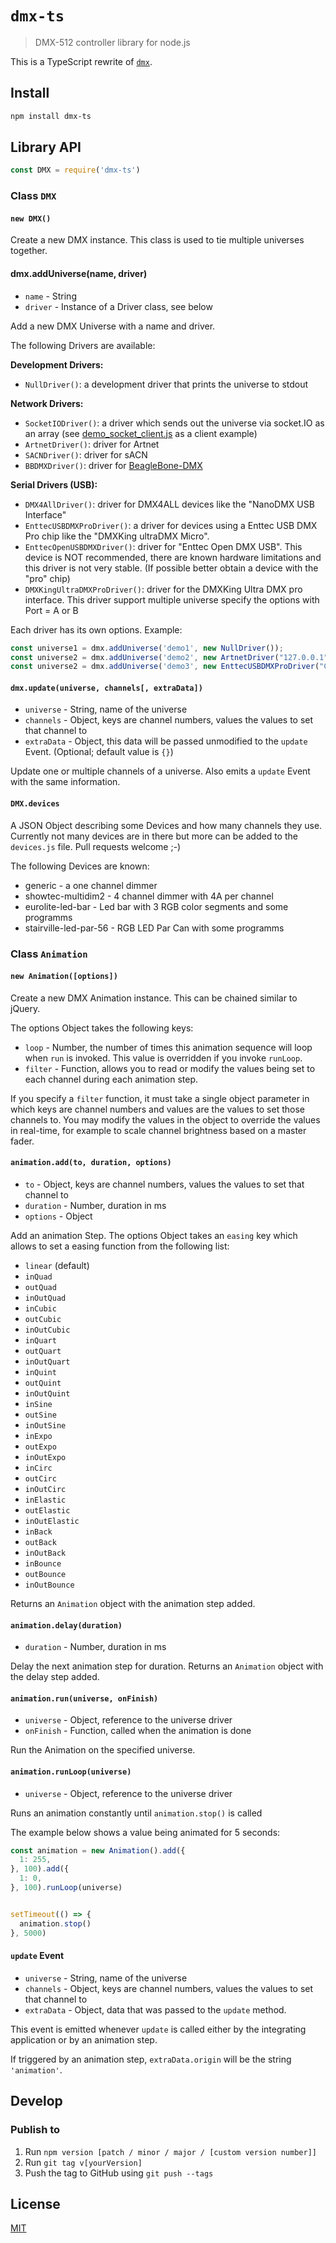 # `dmx-ts`
> DMX-512 controller library for node.js

This is a TypeScript rewrite of [`dmx`](https://github.com/node-dmx/dmx).

## Install

```bash
npm install dmx-ts
```

## Library API
```javascript
const DMX = require('dmx-ts')
```

### Class `DMX`

#### `new DMX()`

Create a new DMX instance. This class is used to tie multiple universes together.

#### dmx.addUniverse(name, driver)

- <code>name</code> - String
- <code>driver</code> - Instance of a Driver class, see below

Add a new DMX Universe with a name and driver.

The following Drivers are available:

**Development Drivers:**
- `NullDriver()`: a development driver that prints the universe to stdout

**Network Drivers:**
- `SocketIODriver()`: a driver which sends out the universe via socket.IO as an array (see [demo_socket_client.js](src/demo/demo_socket_client.js) as a client example)
- `ArtnetDriver()`: driver for Artnet
- `SACNDriver()`: driver for sACN
- `BBDMXDriver()`: driver for [BeagleBone-DMX](https://github.com/boxysean/beaglebone-DMX)

**Serial Drivers (USB):**
- `DMX4AllDriver()`: driver for DMX4ALL devices like the "NanoDMX USB Interface"
- `EnttecUSBDMXProDriver()`: a driver for devices using a Enttec USB DMX Pro chip like the "DMXKing ultraDMX Micro".
- `EnttecOpenUSBDMXDriver()`: driver for "Enttec Open DMX USB". This device is NOT recommended, there are known hardware limitations and this driver is not very stable. (If possible better obtain a device with the "pro" chip)
- `DMXKingUltraDMXProDriver()`: driver for the DMXKing Ultra DMX pro interface. This driver support multiple universe specify the options with Port = A or B

Each driver has its own options. Example:
```TypeScript
const universe1 = dmx.addUniverse('demo1', new NullDriver());
const universe2 = dmx.addUniverse('demo2', new ArtnetDriver("127.0.0.1"));
const universe2 = dmx.addUniverse('demo3', new EnttecUSBDMXProDriver("COM5", { dmxSpeed: 40 }));
```

#### `dmx.update(universe, channels[, extraData])`

- <code>universe</code> - String, name of the universe
- <code>channels</code> - Object, keys are channel numbers, values the values to set that channel to
- <code>extraData</code> - Object, this data will be passed unmodified to the <code>update</code> Event. (Optional; default value is `{}`)

Update one or multiple channels of a universe. Also emits a <code>update</code> Event with the same information.


#### `DMX.devices`

A JSON Object describing some Devices and how many channels they use.
Currently not many devices are in there but more can be added to the <code>devices.js</code> file. Pull requests welcome ;-)

The following Devices are known:

- generic - a one channel dimmer
- showtec-multidim2 - 4 channel dimmer with 4A per channel
- eurolite-led-bar - Led bar with 3 RGB color segments and some programms
- stairville-led-par-56 - RGB LED Par Can with some programms

### Class `Animation`

#### `new Animation([options])`

Create a new DMX Animation instance. This can be chained similar to jQuery.

The options Object takes the following keys:

- <code>loop</code> - Number, the number of times this animation sequence will loop when <code>run</code> is invoked. This value is overridden if you invoke <code>runLoop</code>.
- <code>filter</code> - Function, allows you to read or modify the values being set to each channel during each animation step.

If you specify a <code>filter</code> function, it must take a single object parameter in which keys are channel numbers and values are the values to set those channels to.
You may modify the values in the object to override the values in real-time, for example to scale channel brightness based on a master fader.

#### `animation.add(to, duration, options)`

- <code>to</code> - Object, keys are channel numbers, values the values to set that channel to
- <code>duration</code> - Number, duration in ms
- <code>options</code> - Object

Add an animation Step.
The options Object takes an <code>easing</code> key which allows to set a easing function from the following list:

- `linear` (default)
- `inQuad`
- `outQuad`
- `inOutQuad`
- `inCubic`
- `outCubic`
- `inOutCubic`
- `inQuart`
- `outQuart`
- `inOutQuart`
- `inQuint`
- `outQuint`
- `inOutQuint`
- `inSine`
- `outSine`
- `inOutSine`
- `inExpo`
- `outExpo`
- `inOutExpo`
- `inCirc`
- `outCirc`
- `inOutCirc`
- `inElastic`
- `outElastic`
- `inOutElastic`
- `inBack`
- `outBack`
- `inOutBack`
- `inBounce`
- `outBounce`
- `inOutBounce`

Returns an `Animation` object with the animation step added.


#### `animation.delay(duration)`

- <code>duration</code> - Number, duration in ms

Delay the next animation step for duration.
Returns an `Animation` object with the delay step added.


#### `animation.run(universe, onFinish)`

- <code>universe</code> - Object, reference to the universe driver
- <code>onFinish</code> - Function, called when the animation is done

Run the Animation on the specified universe.

#### `animation.runLoop(universe)`

- <code>universe</code> - Object, reference to the universe driver

Runs an animation constantly until <code>animation.stop()</code> is called

The example below shows a value being animated for 5 seconds:
```javascript
const animation = new Animation().add({
  1: 255,
}, 100).add({
  1: 0,
}, 100).runLoop(universe)


setTimeout(() => {
  animation.stop()
}, 5000)
```

#### `update` Event

- <code>universe</code> - String, name of the universe
- <code>channels</code> - Object, keys are channel numbers, values the values to set that channel to
- <code>extraData</code> - Object, data that was passed to the <code>update</code> method.

This event is emitted whenever <code>update</code> is called either by the integrating application or by an animation step.

If triggered by an animation step, <code>extraData.origin</code> will be the string <code>'animation'</code>.

## Develop

### Publish to 
1. Run `npm version [patch / minor / major / [custom version number]]`
1. Run `git tag v[yourVersion]`
1. Push the tag to GitHub using `git push --tags`

## License
[MIT](./LICENSE)
